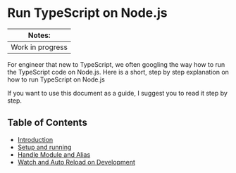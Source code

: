 # Run TypeScript on Node.js
| Notes: |
|---|
| Work in progress |

For engineer that new to TypeScript, we often googling the way how to run the TypeScript code on Node.js. Here is a short, step by step explanation on how to run TypeScript on Node.js

If you want to use this document as a guide, I suggest you to read it step by step.

## Table of Contents
-  [Introduction](https://github.com/harum/run-typescript-on-node/blob/main/introduction.md)
-  [Setup and running](https://github.com/harum/run-typescript-on-node/blob/main/run-ts.md)
-  [Handle Module and Alias](https://github.com/harum/run-typescript-on-node/blob/main/module-and-alias.md)
-  [Watch and Auto Reload on Development]()